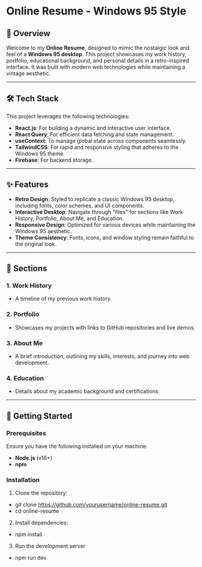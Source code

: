 # Online Resume - Windows 95 Style

## 📖 Overview

Welcome to my **Online Resume**, designed to mimic the nostalgic look and feel of a **Windows 95 desktop**. This project showcases my work history, portfolio, educational background, and personal details in a retro-inspired interface. It was built with modern web technologies while maintaining a vintage aesthetic.

---

## 🛠️ Tech Stack

This project leverages the following technologies:

- **React.js**: For building a dynamic and interactive user interface.
- **React Query**: For efficient data fetching and state management.
- **useContext**: To manage global state across components seamlessly.
- **TailwindCSS**: For rapid and responsive styling that adheres to the Windows 95 theme.
- **Firebase**: For backend storage.

---

## ✨ Features

- **Retro Design**: Styled to replicate a classic Windows 95 desktop, including fonts, color schemes, and UI components.
- **Interactive Desktop**: Navigate through "files" for sections like Work History, Portfolio, About Me, and Education.
- **Responsive Design**: Optimized for various devices while maintaining the Windows 95 aesthetic.
- **Theme Consistency**: Fonts, icons, and window styling remain faithful to the original look.

---

## 📂 Sections

### 1. **Work History**

- A timeline of my previous work history.

### 2. **Portfolio**

- Showcases my projects with links to GitHub repositories and live demos.

### 3. **About Me**

- A brief introduction, outlining my skills, interests, and journey into web development.

### 4. **Education**

- Details about my academic background and certifications.

---

## 🚀 Getting Started

### Prerequisites

Ensure you have the following installed on your machine:

- **Node.js** (v16+)
- **npm**

### Installation

1. Clone the repository:

- git clone https://github.com/yourusername/online-resume.git
- cd online-resume

2. Install dependencies:

- npm install

3. Run the development server

- npm run dev
